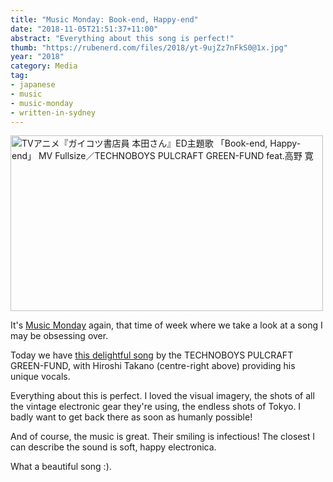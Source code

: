 ```yaml
---
title: "Music Monday: Book-end, Happy-end"
date: "2018-11-05T21:51:37+11:00"
abstract: "Everything about this song is perfect!"
thumb: "https://rubenerd.com/files/2018/yt-9ujZz7nFkS0@1x.jpg"
year: "2018"
category: Media
tag:
- japanese
- music
- music-monday
- written-in-sydney
---
```

<p><a title="TVアニメ『ガイコツ書店員 本田さん』ED主題歌 「Book-end, Happy-end」 MV Fullsize／TECHNOBOYS PULCRAFT GREEN-FUND feat.高野 寛" href="https://www.youtube.com/watch?v=9ujZz7nFkS0"><img src="https://rubenerd.com/files/2018/yt-9ujZz7nFkS0@1x.jpg" srcset="https://rubenerd.com/files/2018/yt-9ujZz7nFkS0@1x.jpg 1x, https://rubenerd.com/files/2018/yt-9ujZz7nFkS0@2x.jpg 2x" alt="TVアニメ『ガイコツ書店員 本田さん』ED主題歌 「Book-end, Happy-end」 MV Fullsize／TECHNOBOYS PULCRAFT GREEN-FUND feat.高野 寛" style="width:500px; height:281px;" /></a></p>

It's [Music Monday] again, that time of week where we take a look at a song I may be obsessing over.

Today we have [this delightful song] by the TECHNOBOYS PULCRAFT GREEN-FUND, with Hiroshi Takano (centre-right above) providing his unique vocals.

Everything about this is perfect. I loved the visual imagery, the shots of all the vintage electronic gear they're using, the endless shots of Tokyo. I badly want to get back there as soon as humanly possible!

And of course, the music is great. Their smiling is infectious! The closest I can describe the sound is soft, happy electronica. 

What a beautiful song :).

[Music Monday]: https://rubenerd.com/tag/music-monday/
[this delightful song]: https://www.youtube.com/watch?v=9ujZz7nFkS0


